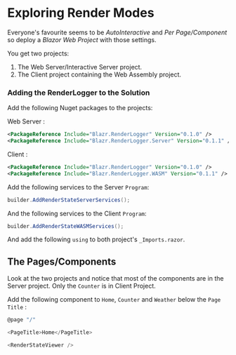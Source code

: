 # Exploring Render Modes

Everyone's favourite seems to be *AutoInteractive* and *Per Page/Component* so deploy a *Blazor Web Project* with those settings.

You get two projects: 

1. The Web Server/Interactive Server project.
1. The Client project containing the Web Assembly project.

### Adding the RenderLogger to the Solution

Add the following Nuget packages to the projects:

Web Server :

```xml
<PackageReference Include="Blazr.RenderLogger" Version="0.1.0" />
<PackageReference Include="Blazr.RenderLogger.Server" Version="0.1.1" />
```

Client :

```xml
<PackageReference Include="Blazr.RenderLogger" Version="0.1.0" />
<PackageReference Include="Blazr.RenderLogger.WASM" Version="0.1.1" />
```

Add the following services to the Server `Program`:

```csharp
builder.AddRenderStateServerServices();
```

And the following services to the Client `Program`:

```csharp
builder.AddRenderStateWASMServices();
```

And add the following `using` to both project's `_Imports.razor`.

## The Pages/Components

Look at the two projects and notice that most of the components are in the Server project.  Only the `Counter` is in Client Project.

Add the following component to `Home`, `Counter` and `Weather` below the `Page Title` :

```csharp
@page "/"

<PageTitle>Home</PageTitle>

<RenderStateViewer />
```

